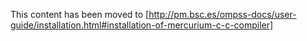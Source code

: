 This content has been moved to [http://pm.bsc.es/ompss-docs/user-guide/installation.html#installation-of-mercurium-c-c-compiler]